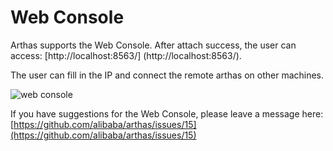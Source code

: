Web Console
===

Arthas supports the Web Console. After attach success, the user can access: [http://localhost:8563/] (http://localhost:8563/).

The user can fill in the IP and connect the remote arthas on other machines.

![web console](_static/web-console-local.png)


If you have suggestions for the Web Console, please leave a message here: [https://github.com/alibaba/arthas/issues/15](https://github.com/alibaba/arthas/issues/15)